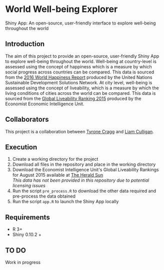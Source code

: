 # World Well-being Explorer
Shiny App: An open-source, user-friendly interface to explore well-being throughout the world

## Introduction
The aim of this project to provide an open-source, user-friendly Shiny App to explore well-being throughout the world. Well-being at country-level is assessed using the concept
of happiness which is a measure by which social progress across countries can be compared. This data is sourced from the [2016 World Happiness Report](http://worldhappiness.report/)
produced by the United Nations Sustainable Development Solutions Network. At city level, well-being is assessed using the concept of liveability, which is a measure by which the 
living conditions of cities across the world can be compared. This data is sourced from the [Global Liveability Ranking 2015](http://www.eiu.com/liveability2015) produced by
the Economist Economic Intelligence Unit.

## Collaborators
This project is a collaboration between [Tyrone Cragg]() and [Liam Culligan](https://www.linkedin.com/in/liam-culligan-81156b11b?trk=hp-identity-name).

## Execution
1. Create a working directory for the project 
2. Download all files in the repository and place in the working directory
3. Download the Economist Intelligence Unit's Global Liveability Rankings for August 2015 available at [The Herald Sun](http://media.heraldsun.com.au/files/liveability.pdf) <br>
*This data has not been provided in this repository due to potential licensing issues*
4. Run the script `pre_process.R` to download the other data required and pre-process the data obtained
5. Run the script `app.R` to launch the Shiny App locally

## Requirements
* R 3+
* Shiny 0.10.2 +

## TO DO
Work in progress
